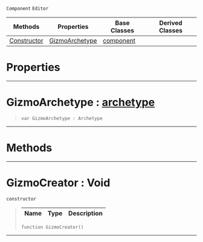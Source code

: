  `Component` `Editor`



|Methods|Properties|Base Classes|Derived Classes|
|---|---|---|---|
|[ Constructor](https://plasmaengine.github.io/PlasmaDocs/Plasma1/C++/code_reference/class_reference/gizmocreator.markdown#gizmocreator-void)|[ GizmoArchetype](https://plasmaengine.github.io/PlasmaDocs/Plasma1/C++/code_reference/class_reference/gizmocreator.markdown#gizmoarchetype-plasma-engi)|[component](https://plasmaengine.github.io/PlasmaDocs/Plasma1/C++/code_reference/class_reference/component.markdown)| |


 #  Properties


---  
 #  GizmoArchetype : [archetype](https://plasmaengine.github.io/PlasmaDocs/Plasma1/C++/code_reference/class_reference/archetype.markdown)

> 
> ``` lang=cpp, name=Lightning
> var GizmoArchetype : Archetype


---  
 #  Methods


---  
 #  GizmoCreator : Void

 `constructor`

> 
> |Name|Type|Description|
> |---|---|---|
> ``` lang=cpp, name=Lightning
> function GizmoCreator()
> ``` 


---  
 

 